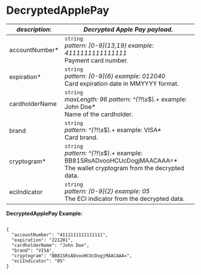 
# DecryptedApplePay

| *description*:   | *Decrypted Apple Pay payload.*|
|----|----|
| accountNumber* |    ``` string ``` <br/> *pattern: [0-9]{13,19} example: 4111111111111111*  <br/> Payment card number.|
| expiration* |     ``` string ```   <br/> *pattern: [0-9]{6} example: 012040* <br/>  Card expiration date in MMYYYY format.| 
| cardholderName |    ``` string ```  <br/>  *maxLength: 96 pattern: ^(?!\s*$).+ example: John Doe*  <br/> Name of the cardholder.|
| brand |    ``` string ```  <br/>  *pattern: ^(?!\s*$).+ example: VISA* <br/>  Card brand.|
| cryptogram* |    ``` string ```  <br/>  *pattern: ^(?!\s*$).+ example: BB81SRsADvooHCUcDogjMAACAAA=* <br/>  The wallet cryptogram from the decrypted data.|
| eciIndicator |    ``` string ```  <br/>  *pattern: [0-9]{2} example: 05*  <br/> The ECI indicator from the decrypted data.|

**DecryptedApplePay Example:**

```{r}

{
  "accountNumber": "4111111111111111",
  "expiration": "221201",
  "cardholderName": "John Doe",
  "brand": "VISA",
  "cryptogram": "BB81SRsADvooHCUcDogjMAACAAA=",
  "eciIndicator": "05"
}
``` 





